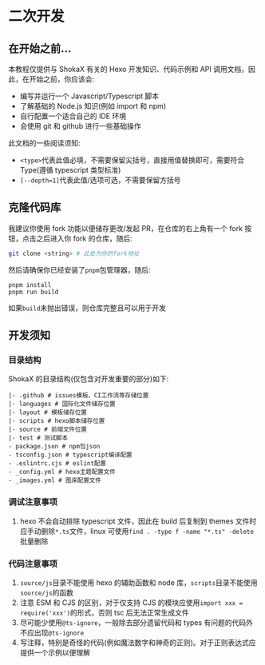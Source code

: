 # 二次开发

## 在开始之前...

本教程仅提供与 ShokaX 有关的 Hexo 开发知识、代码示例和 API 调用文档，因此，在开始之前，你应该会:

- 编写并运行一个 Javascript/Typescript 脚本
- 了解基础的 Node.js 知识(例如 import 和 npm)
- 自行配置一个适合自己的 IDE 环境
- 会使用 git 和 github 进行一些基础操作

此文档的一些阅读须知:

- `<type>`代表此值必填，不需要保留尖括号，直接用值替换即可，需要符合 Type(遵循 typescript 类型标准)
- `[--depth=1]`代表此值/选项可选，不需要保留方括号

## 克隆代码库

我建议你使用 fork 功能以便储存更改/发起 PR，在仓库的右上角有一个 fork 按钮，点击之后进入你 fork 的仓库，随后:

```bash
git clone <string> # 此处为你的fork地址
```

然后请确保你已经安装了`pnpm`包管理器，随后:

```shell
pnpm install
pnpm run build
```

如果`build`未抛出错误，则仓库完整且可以用于开发

## 开发须知

### 目录结构

ShokaX 的目录结构(仅包含对开发重要的部分)如下:

```text
|- .github # issues模板、CI工作流等存储位置
|- languages # 国际化文件储存位置
|- layout # 模板储存位置
|- scripts # hexo脚本储存位置
|- source # 前端文件位置
|- test # 测试脚本
- package.json # npm包json
- tsconfig.json # typescript编译配置
- .eslintrc.cjs # eslint配置
- _config.yml # hexo主题配置文件
- _images.yml # 图床配置文件
```

### 调试注意事项

1. hexo 不会自动排除 typescript 文件，因此在 build 后复制到 themes 文件时应手动删除`*.ts`文件，linux 可使用`find . -type f -name "*.ts" -delete`批量删除

### 代码注意事项

1. `source/js`目录不能使用 hexo 的辅助函数和 node 库，`scripts`目录不能使用`source/js`的函数
2. 注意 ESM 和 CJS 的区别，对于仅支持 CJS 的模块应使用`import xxx = require('xxx')`的形式，否则 tsc 后无法正常生成文件
3. 尽可能少使用`@ts-ignore`，一般除去部分遗留代码和 types 有问题的代码外不应出现`@ts-ignore`
4. 写注释，特别是奇怪的代码(例如魔法数字和神奇的正则)。对于正则表达式应提供一个示例以便理解

